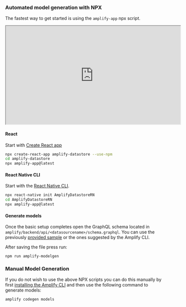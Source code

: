 ### Automated model generation with NPX

The fastest way to get started is using the `amplify-app` npx script.

<iframe width="560" height="315" src="https://www.youtube.com/embed/wH-UnQy1ltM">
</iframe>
<br/>

#### React

Start with [Create React app](https://create-react-app.dev)

```sh
npx create-react-app amplify-datastore --use-npm
cd amplify-datastore
npx amplify-app@latest
```  

#### React Native CLI

Start with the [React Native CLI](https://reactnative.dev/docs/getting-started).

```sh
npx react-native init AmplifyDatastoreRN
cd AmplifyDatastoreRN
npx amplify-app@latest
```

#### Generate models

Once the basic setup completes open the GraphQL schema located in `amplify/backend/api/<datasourcename>/schema.graphql`. You can use the previously [provided sample](#sample-schema) or the ones suggested by the Amplify CLI.

After saving the file press run:

```
npm run amplify-modelgen
```

### Manual Model Generation

If you do not wish to use the above NPX scripts you can do this manually by first [installing the Amplify CLI](~/cli/start/install.md) and then use the following command to generate models:

```
amplify codegen models
```
